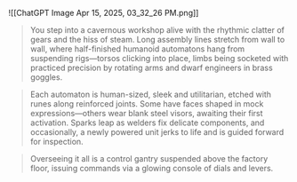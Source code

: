 ![[ChatGPT Image Apr 15, 2025, 03_32_26 PM.png]]
>You step into a cavernous workshop alive with the rhythmic clatter of gears and the hiss of steam. Long assembly lines stretch from wall to wall, where half-finished humanoid automatons hang from suspending rigs—torsos clicking into place, limbs being socketed with practiced precision by rotating arms and dwarf engineers in brass goggles.

>Each automaton is human-sized, sleek and utilitarian, etched with runes along reinforced joints. Some have faces shaped in mock expressions—others wear blank steel visors, awaiting their first activation. Sparks leap as welders fix delicate components, and occasionally, a newly powered unit jerks to life and is guided forward for inspection.

>Overseeing it all is a control gantry suspended above the factory floor, issuing commands via a glowing console of dials and levers.